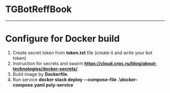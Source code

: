 # TGBotReffBook
***

Configure for Docker build
=====================
1. Create secret token from **token.txt** file (create it and write your bot token) 
2. Instruction for secrets and swarm **https://cloud.croc.ru/blog/about-technologies/docker-secrets/**.
3. Build image by **Dockerfile**.
4. Run service **docker stack deploy --compose-file .\docker-compose.yaml poly-service**